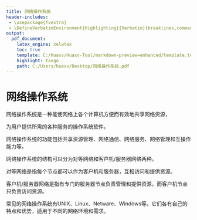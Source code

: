 ```yaml
---
title: 网络操作系统
header-includes:
 - \usepackage{fvextra}
 - \DefineVerbatimEnvironment{Highlighting}{Verbatim}{breaklines,commandchars=\\\{\}}
output:
  pdf_document:
    latex_engine: xelatex
    toc: true
    template: C:/Huaxv/Huaxv-Tool/markdown-preview=enhanced/template.tex
    highlight: tango
    path: C:/Users/huaxv/Desktop/网络操作系统.pdf
---
```


# 网络操作系统

网络操作系统是一种能使网络上各个计算机方便而有效地共享网络资源，

为用户提供所需的各种服务的操作系统软件。

网络操作系统的功能包括共享资源管理、网络通信、网络服务、网络管理和互操作能力等。

网络操作系统的结构可以分为对等网络和客户机/服务器网络两种。

对等网络是指每个节点都可以作为客户机和服务器，互相访问和提供资源。

客户机/服务器网络是指有专门的服务器节点负责管理和提供资源，而客户机节点只负责访问资源。

常见的网络操作系统有UNIX、Linux、Netware、Windows等。它们各有自己的特点和优势，适用于不同的网络环境和需求。
